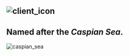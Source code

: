 ![client_icon](https://user-images.githubusercontent.com/68214996/234266241-451285dc-aaae-4087-bcb8-a52306959b95.png)
---
## Named after the ***Caspian Sea***.
![caspian_sea](https://user-images.githubusercontent.com/68214996/233989780-8754884f-f678-4260-83fd-59fcf294edd2.png)
